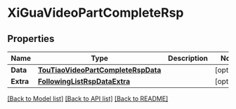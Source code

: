 # XiGuaVideoPartCompleteRsp

## Properties

Name | Type | Description | Notes
------------ | ------------- | ------------- | -------------
**Data** | [**TouTiaoVideoPartCompleteRspData**](TouTiaoVideoPartCompleteRsp_data.md) |  | [optional] 
**Extra** | [**FollowingListRspDataExtra**](FollowingListRsp_data_extra.md) |  | [optional] 

[[Back to Model list]](../README.md#documentation-for-models) [[Back to API list]](../README.md#documentation-for-api-endpoints) [[Back to README]](../README.md)


